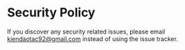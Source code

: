 # Security Policy

If you discover any security related issues, please email kiendaotac92@gmail.com instead of using the issue tracker.
